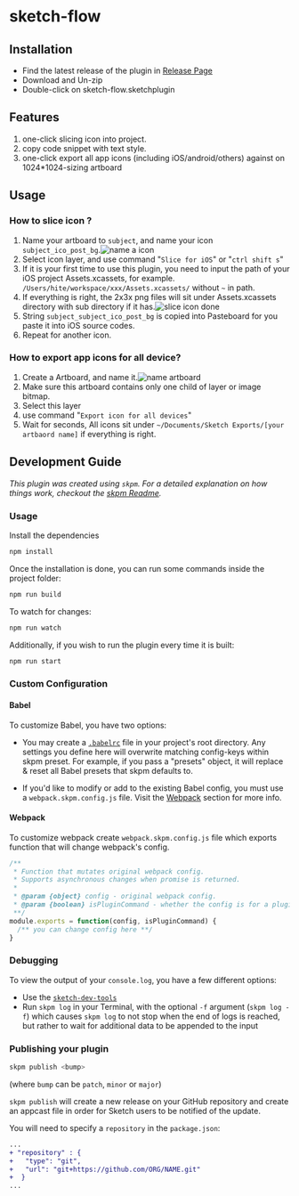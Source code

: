 # sketch-flow

## Installation

- Find the latest release of the plugin in [Release Page](https://github.com/hite/Sketch-Flow/releases/) 
- Download and Un-zip
- Double-click on sketch-flow.sketchplugin

## Features
1. one-click slicing icon into project.
2. copy code snippet with text style.
3. one-click export all app icons (including iOS/android/others) against on 1024*1024-sizing artboard

## Usage
### How to slice icon ?
1. Name your artboard to `subject`, and name your icon `subject_ico_post_bg`.![name a icon](https://github.com/hite/Sketch-Flow/blob/master/step1.png)
2. Select icon layer, and use command "`Slice for iOS`" or "`ctrl shift s`"
3. If it is your first time to use this plugin, you need to input the path of your iOS project Assets.xcassets, for example. `/Users/hite/workspace/xxx/Assets.xcassets/` without `~` in path.
4. If everything is right, the 2x3x png files will sit under Assets.xcassets directory with sub directory if it has.![slice icon done](https://github.com/hite/Sketch-Flow/blob/master/step2.png)
5. String `subject_subject_ico_post_bg` is copied into Pasteboard for you paste it into iOS source codes.
6. Repeat for another icon.
  
### How to export app icons for all device?
1. Create a Artboard, and name it.![name artboard](https://github.com/hite/Sketch-Flow/blob/master/how-to-use-export_appicon.png)
2. Make sure this artboard contains only one child of layer or image bitmap.
3. Select this layer
4. use command "`Export icon for all devices`" 
5. Wait for seconds, All icons sit under `~/Documents/Sketch Exports/[your artbaord name]` if everything is right.

## Development Guide

_This plugin was created using `skpm`. For a detailed explanation on how things work, checkout the [skpm Readme](https://github.com/skpm/skpm/blob/master/README.md)._

### Usage

Install the dependencies

```bash
npm install
```

Once the installation is done, you can run some commands inside the project folder:

```bash
npm run build
```

To watch for changes:

```bash
npm run watch
```

Additionally, if you wish to run the plugin every time it is built:

```bash
npm run start
```

### Custom Configuration

#### Babel

To customize Babel, you have two options:

- You may create a [`.babelrc`](https://babeljs.io/docs/usage/babelrc) file in your project's root directory. Any settings you define here will overwrite matching config-keys within skpm preset. For example, if you pass a "presets" object, it will replace & reset all Babel presets that skpm defaults to.

- If you'd like to modify or add to the existing Babel config, you must use a `webpack.skpm.config.js` file. Visit the [Webpack](#webpack) section for more info.

#### Webpack

To customize webpack create `webpack.skpm.config.js` file which exports function that will change webpack's config.

```js
/**
 * Function that mutates original webpack config.
 * Supports asynchronous changes when promise is returned.
 *
 * @param {object} config - original webpack config.
 * @param {boolean} isPluginCommand - whether the config is for a plugin command or a resource
 **/
module.exports = function(config, isPluginCommand) {
  /** you can change config here **/
}
```

### Debugging

To view the output of your `console.log`, you have a few different options:

- Use the [`sketch-dev-tools`](https://github.com/skpm/sketch-dev-tools)
- Run `skpm log` in your Terminal, with the optional `-f` argument (`skpm log -f`) which causes `skpm log` to not stop when the end of logs is reached, but rather to wait for additional data to be appended to the input

### Publishing your plugin

```bash
skpm publish <bump>
```

(where `bump` can be `patch`, `minor` or `major`)

`skpm publish` will create a new release on your GitHub repository and create an appcast file in order for Sketch users to be notified of the update.

You will need to specify a `repository` in the `package.json`:

```diff
...
+ "repository" : {
+   "type": "git",
+   "url": "git+https://github.com/ORG/NAME.git"
+  }
...
```
